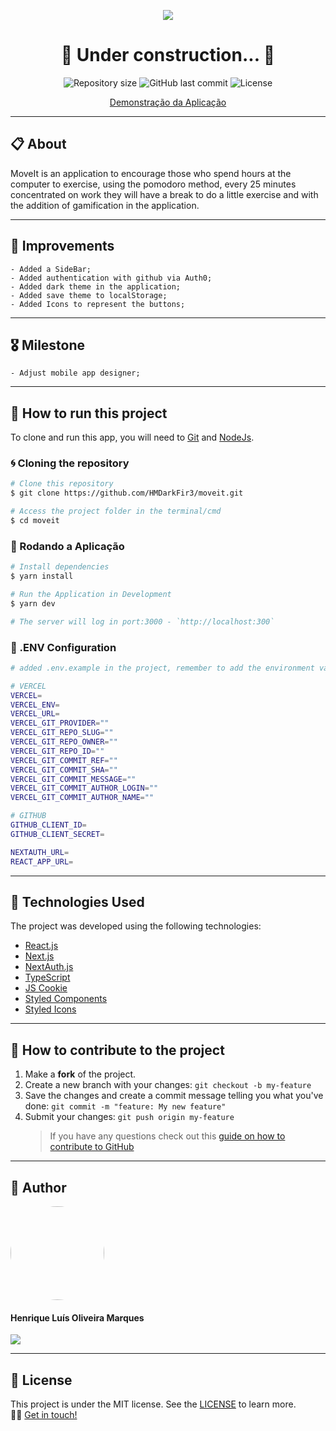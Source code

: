 <p align="center" >
  <img align="center" src="./public/images/logo.png" />
</p>

<h1 align="center">
  🚧 Under construction... 🚧
</h1>

<p align="center" >
  <img alt="Repository size" src="https://img.shields.io/github/repo-size/hmdarkfir3/moveit?style=for-the-badge">
  
  <img alt="GitHub last commit" src="https://img.shields.io/github/last-commit/hmdarkfir3/moveit?style=for-the-badge">
  
  <img alt="License" src="https://img.shields.io/badge/license-MIT-blue.svg?style=for-the-badge" />
</p>

<p align="center" >
  <a href="https://moveit-lime-ten.vercel.app">Demonstração da Aplicação</a>
</p>
  
---

## 📋 About

MoveIt is an application to encourage those who spend hours at the computer to exercise, using the pomodoro method, every 25 minutes concentrated on work they will have a break to do a little exercise and with the addition of gamification in the application.

---

## 🎉 Improvements

    - Added a SideBar;
    - Added authentication with github via Auth0;
    - Added dark theme in the application;
    - Added save theme to localStorage;
    - Added Icons to represent the buttons;

---

## 🎖 Milestone

    - Adjust mobile app designer;

---

## 📂 How to run this project

To clone and run this app, you will need to [Git](https://git-scm.com) and [NodeJs](https://nodejs.org/en/).

### 🌀 Cloning the repository

```bash
# Clone this repository
$ git clone https://github.com/HMDarkFir3/moveit.git

# Access the project folder in the terminal/cmd
$ cd moveit
```

### 🎲 Rodando a Aplicação

```bash
# Install dependencies
$ yarn install

# Run the Application in Development
$ yarn dev

# The server will log in port:3000 - `http://localhost:300`
```

### 📁 .ENV Configuration 

```bash
# added .env.example in the project, remember to add the environment variables as per the example

# VERCEL
VERCEL=
VERCEL_ENV=
VERCEL_URL=
VERCEL_GIT_PROVIDER=""
VERCEL_GIT_REPO_SLUG=""
VERCEL_GIT_REPO_OWNER=""
VERCEL_GIT_REPO_ID=""
VERCEL_GIT_COMMIT_REF=""
VERCEL_GIT_COMMIT_SHA=""
VERCEL_GIT_COMMIT_MESSAGE=""
VERCEL_GIT_COMMIT_AUTHOR_LOGIN=""
VERCEL_GIT_COMMIT_AUTHOR_NAME=""

# GITHUB
GITHUB_CLIENT_ID=
GITHUB_CLIENT_SECRET=

NEXTAUTH_URL=
REACT_APP_URL=
```

---

## 🚀 Technologies Used

The project was developed using the following technologies:

- [React.js](https://reactjs.org)
- [Next.js](https://nextjs.org)
- [NextAuth.js](https://next-auth.js.org)
- [TypeScript](https://www.typescriptlang.org)
- [JS Cookie](https://github.com/js-cookie/js-cookie)
- [Styled Components](https://styled-components.com)
- [Styled Icons](https://styled-icons.js.org)

---

## 💪 How to contribute to the project

1. Make a **fork** of the project.
2. Create a new branch with your changes: `git checkout -b my-feature`
3. Save the changes and create a commit message telling you what you've done: `git commit -m "feature: My new feature"`
4. Submit your changes: `git push origin my-feature`
   > If you have any questions check out this [guide on how to contribute to GitHub](https://github.com/firstcontributions/first-contributions)

---

## 🧑 Author

<img style="border-radius: 50%;" src="https://github.com/HMDarkFir3.png" width="150px;" alt=""/>
 <h4>Henrique Luís Oliveira Marques</h4>

<p align="left">
  <a href="https://www.linkedin.com/in/henrique-luís-oliveira-marques-3406361a7/" target="_blank"><img src="https://img.shields.io/badge/LinkedIn-0077B5?style=for-the-badge&logo=linkedin&logoColor=white"></a>
<p>

---

## 📝 License

This project is under the MIT license. See the [LICENSE](./LICENSE) to learn more.
<br>
👋🏽 [Get in touch!](https://www.linkedin.com/in/henrique-luís-oliveira-marques-3406361a7/)
